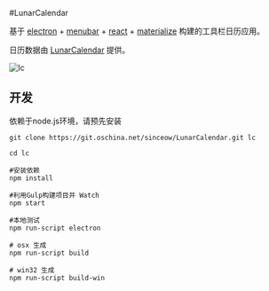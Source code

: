 #LunarCalendar

基于 [electron](https://github.com/atom/electron) + [menubar](https://github.com/maxogden/menubar) + [react](https://github.com/facebook/react) + [materialize](https://github.com/Dogfalo/materialize) 
构建的工具栏日历应用。


日历数据由 [LunarCalendar](https://github.com/zzyss86/LunarCalendar) 提供。


![lc](http://i1.tietuku.com/6cc696c379811560.gif)

## 开发

依赖于node.js环境，请预先安装

```
git clone https://git.oschina.net/sinceow/LunarCalendar.git lc

cd lc

#安装依赖
npm install

#利用Gulp构建项目并 Watch
npm start

#本地测试
npm run-script electron

# osx 生成
npm run-script build

# win32 生成
npm run-script build-win
```